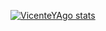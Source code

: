 
[![VicenteYAgo stats](https://github-readme-stats.vercel.app/api?username=VicenteYago&hide=stars&show_icons=true&theme=radical)](https://github.com/VicenteYago/github-readme-stats&count_private=true)


<!--
**VicenteYago/VicenteYAgo** is a ✨ _special_ ✨ repository because its `README.md` (this file) appears on your GitHub profile.

Here are some ideas to get you started:

- 🔭 I’m currently working on ...
- 🌱 I’m currently learning ...
- 👯 I’m looking to collaborate on ...
- 🤔 I’m looking for help with ...
- 💬 Ask me about ...
- 📫 How to reach me: ...
- 😄 Pronouns: ...
- ⚡ Fun fact: ...
-->
